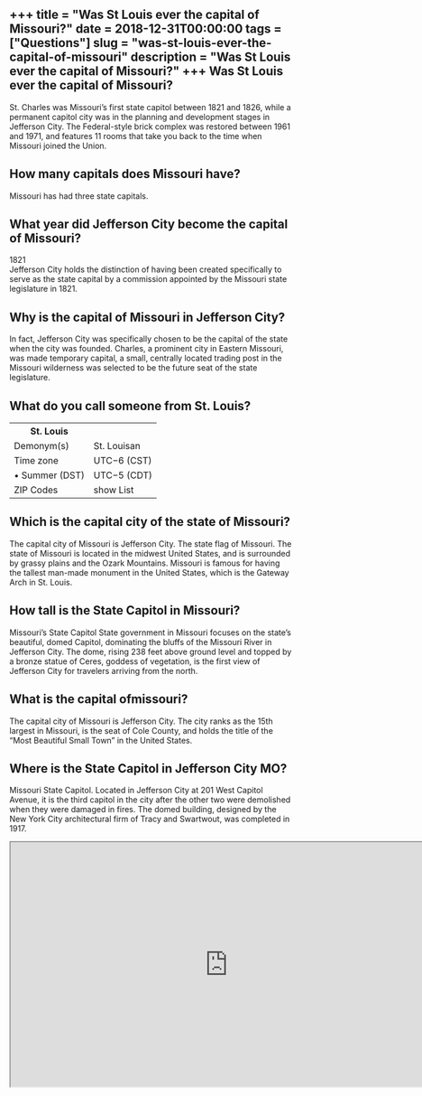 +++
title = "Was St Louis ever the capital of Missouri?"
date = 2018-12-31T00:00:00
tags = ["Questions"]
slug = "was-st-louis-ever-the-capital-of-missouri"
description = "Was St Louis ever the capital of Missouri?"
+++
Was St Louis ever the capital of Missouri?
------------------------------------------

St. Charles was Missouri’s first state capitol between 1821 and 1826, while a permanent capitol city was in the planning and development stages in Jefferson City. The Federal-style brick complex was restored between 1961 and 1971, and features 11 rooms that take you back to the time when Missouri joined the Union.

How many capitals does Missouri have?
-------------------------------------

Missouri has had three state capitals.

What year did Jefferson City become the capital of Missouri?
------------------------------------------------------------

1821  
Jefferson City holds the distinction of having been created specifically to serve as the state capital by a commission appointed by the Missouri state legislature in 1821.

Why is the capital of Missouri in Jefferson City?
-------------------------------------------------

In fact, Jefferson City was specifically chosen to be the capital of the state when the city was founded. Charles, a prominent city in Eastern Missouri, was made temporary capital, a small, centrally located trading post in the Missouri wilderness was selected to be the future seat of the state legislature.

What do you call someone from St. Louis?
----------------------------------------

<table><tr><th>St. Louis</th></tr><tr><td>Demonym(s)</td><td>St. Louisan</td></tr><tr><td>Time zone</td><td>UTC−6 (CST)</td></tr><tr><td>• Summer (DST)</td><td>UTC−5 (CDT)</td></tr><tr><td>ZIP Codes</td><td>show List</td></tr></table>

Which is the capital city of the state of Missouri?
---------------------------------------------------

The capital city of Missouri is Jefferson City. The state flag of Missouri. The state of Missouri is located in the midwest United States, and is surrounded by grassy plains and the Ozark Mountains. Missouri is famous for having the tallest man-made monument in the United States, which is the Gateway Arch in St. Louis.

How tall is the State Capitol in Missouri?
------------------------------------------

Missouri’s State Capitol State government in Missouri focuses on the state’s beautiful, domed Capitol, dominating the bluffs of the Missouri River in Jefferson City. The dome, rising 238 feet above ground level and topped by a bronze statue of Ceres, goddess of vegetation, is the first view of Jefferson City for travelers arriving from the north.

What is the capital ofmissouri?
-------------------------------

The capital city of Missouri is Jefferson City. The city ranks as the 15th largest in Missouri, is the seat of Cole County, and holds the title of the “Most Beautiful Small Town” in the United States.

Where is the State Capitol in Jefferson City MO?
------------------------------------------------

Missouri State Capitol. Located in Jefferson City at 201 West Capitol Avenue, it is the third capitol in the city after the other two were demolished when they were damaged in fires. The domed building, designed by the New York City architectural firm of Tracy and Swartwout, was completed in 1917.

<iframe allow="accelerometer; autoplay; clipboard-write; encrypted-media; gyroscope; picture-in-picture" allowfullscreen="" class="__youtube_prefs__  epyt-is-override  no-lazyload" data-no-lazy="1" data-origheight="433" data-origwidth="770" data-skipgform_ajax_framebjll="" height="433" id="_ytid_26678" loading="lazy" src="https://www.youtube.com/embed/qcRpSVszDvs?enablejsapi=1&autoplay=0&cc_load_policy=0&cc_lang_pref=&iv_load_policy=1&loop=0&modestbranding=0&rel=1&fs=1&playsinline=0&autohide=2&theme=dark&color=red&controls=1&" title="YouTube player" width="770"></iframe>